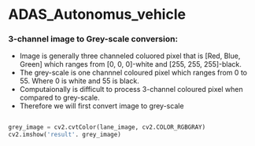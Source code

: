 # ADAS_Autonomus_vehicle

### 3-channel image to Grey-scale conversion:
- Image is generally three channeled coluored pixel that is [Red, Blue, Green] which ranges from [0, 0, 0]-white and [255, 255, 255]-black.
- The grey-scale is one channnel coloured pixel which ranges from 0 to 55. Where 0 is white and 55 is black.
- Computaionally is difficult to process 3-channel coloured pixel when compared to grey-scale.
- Therefore we will first convert image to grey-scale
```python

grey_image = cv2.cvtColor(lane_image, cv2.COLOR_RGBGRAY)
cv2.imshow('result'. grey_image)
```

